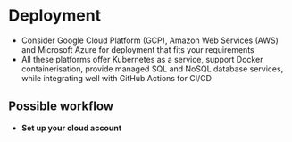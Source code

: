 # Deployment

- Consider Google Cloud Platform (GCP), Amazon Web Services (AWS) and Microsoft Azure for deployment that fits your requirements
- All these platforms offer Kubernetes as a service, support Docker containerisation, provide managed SQL and NoSQL database services, while integrating well with GitHub Actions for CI/CD

## Possible workflow

- **Set up your cloud account**